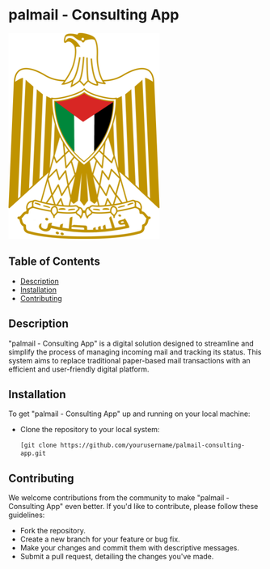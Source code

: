 # palmail - Consulting App
![Logo or Screenshot](assets/images/logo.png)

## Table of Contents
- [Description](#description)
- [Installation](#installation)
- [Contributing](#contributing)

## Description
<a name="description"></a>
"palmail - Consulting App" is a digital solution designed to streamline and simplify the process of managing incoming mail and tracking its status. This system aims to replace traditional paper-based mail transactions with an efficient and user-friendly digital platform.

## Installation
<a name="installation"></a>
To get "palmail - Consulting App" up and running on your local machine:

-  Clone the repository to your local system:

   ```shell
   [git clone https://github.com/yourusername/palmail-consulting-app.git
   
<a name="contributing"></a>
## Contributing 
We welcome contributions from the community to make "palmail - Consulting App" even better. If you'd like to contribute, please follow these guidelines:
- Fork the repository.
- Create a new branch for your feature or bug fix.
- Make your changes and commit them with descriptive messages.
- Submit a pull request, detailing the changes you've made.

